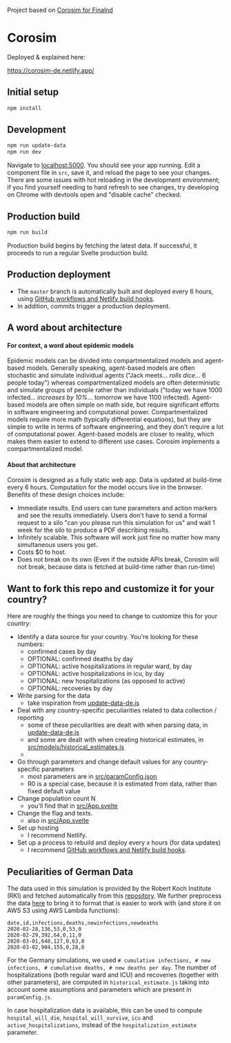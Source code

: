 Project based on [Corosim for Finalnd](https://github.com/futurice/corona-simulations)

# Corosim

Deployed & explained here:

https://corosim-de.netlify.app/

## Initial setup

```bash
npm install
```

## Development

```bash
npm run update-data
npm run dev
```

Navigate to [localhost:5000](http://localhost:5000). You should see your app running.
Edit a component file in `src`, save it, and reload the page to see your changes.
There are some issues with hot reloading in the development environment; if you
find yourself needing to hard refresh to see changes, try developing on Chrome
with devtools open and "disable cache" checked.

## Production build

```bash
npm run build
```

Production build begins by fetching the latest data. If successful, it proceeds to run a regular Svelte production build.

## Production deployment

- The `master` branch is automatically built and deployed every 6 hours, using [GitHub workflows and Netlify build hooks](https://ericjinks.com/blog/2019/netlify-scheduled-build/).
- In addition, commits trigger a production deployment.

## A word about architecture

#### For context, a word about epidemic models

Epidemic models can be divided into compartmentalized models and agent-based models. Generally speaking, agent-based models are often stochastic and simulate individual agents ("Jack meets... *rolls dice*... 6 people today") whereas compartmentalized models are often deterministic and simulate groups of people rather than individuals ("today we have 1000 infected... *increases by 10%*... tomorrow we have 1100 infected). Agent-based models are often simple on math side, but require significant efforts in software engineering and computational power. Compartmentalized models require more math (typically differential equations), but they are simple to write in terms of software engineering, and they don't require a lot of computational power. Agent-based models are closer to reality, which makes them easier to extend to different use cases. Corosim implements a compartmentalized model.

#### About that architecture

Corosim is designed as a fully static web app. Data is updated at build-time every 6 hours. Computation for the model occurs live in the browser. Benefits of these design choices include:
- Immediate results. End users can tune parameters and action markers and see the results immediately. Users don't have to send a formal request to a silo "can you please run this simulation for us" and wait 1 week for the silo to produce a PDF describing results.
- Infinitely scalable. This software will work just fine no matter how many simultaneous users you get.
- Costs $0 to host.
- Does not break on its own (Even if the outside APIs break, Corosim will not break, because data is fetched at build-time rather than run-time)

## Want to fork this repo and customize it for your country?

Here are roughly the things you need to change to customize this for your country:
- Identify a data source for your country. You're looking for these numbers:
    - confirmed cases by day
    - OPTIONAL: confirmed deaths by day
    - OPTIONAL: active hospitalizations in regular ward, by day
    - OPTIONAL: active hospitalizations in icu, by day
    - OPTIONAL: new hospitalizations (as opposed to active)
    - OPTIONAL: recoveries by day
- Write parsing for the data
    - take inspiration from [update-data-de.js](https://github.com/futurice/corona-simulation-germany/blob/master/update-data-de.js)
- Deal with any country-specific peculiarities related to data collection / reporting
    - some of these peculiarities are dealt with when parsing data, in [update-data-de.js](https://github.com/futurice/corona-simulation-germany/blob/master/update-data-de.js)
    - and some are dealt with when creating historical estimates, in [src/models/historical_estimates.js](https://github.com/futurice/corona-simulation-germany/blob/master/src/models/historical_estimates.js)
    - 
- Go through parameters and change default values for any country-specific parameters
    - most parameters are in [src/paramConfig.json](https://github.com/futurice/corona-simulation-germany/blob/master/src/paramConfig.json)
    - R0 is a special case, because it is estimated from data, rather than fixed default value
- Change population count N
    - you'll find that in [src/App.svelte](https://github.com/futurice/corona-simulation-germany/blob/master/src/App.svelte)
- Change the flag and texts.
    - also in [src/App.svelte](https://github.com/futurice/corona-simulation-germany/blob/master/src/App.svelte)
- Set up hosting
    - I recommend Netlify.
- Set up a process to rebuild and deploy every x hours (for data updates)
    - I recommend [GitHub workflows and Netlify build hooks](https://ericjinks.com/blog/2019/netlify-scheduled-build/).

## Peculiarities of German Data 

The data used in this simulation is provided by the Robert Koch Institute (RKI) and fetched automatically from this [repository](https://github.com/swildermann/COVID-19). We further preprocess the data [here](https://github.com/futurice/corona-simulation-germany) to bring it to format that is easier to work with (and store it on AWS S3 using AWS Lambda functions): 

```
date,id,infections,deaths,newinfections,newdeaths
2020-02-28,136,53,0,53,0
2020-02-29,392,64,0,11,0
2020-03-01,648,127,0,63,0
2020-03-02,904,155,0,28,0
```
For the Germany simulations, we used `# cumulative infections, # new infections, # cumulative deaths, # new deaths per day`. The number of hospitalizations (both regular ward and ICU) and recoveries (together with other parameters), are computed in `historical_estimate.js` taking into account some assumptions and parameters which are present in `paramConfig.js`.

In case hospitalization data is available, this can be used to compute `hospital_will_die`, `hospital_will_survive`, `icu` and `active_hospitalizations`, instead of the  `hospitalization_estimate` parameter. 


